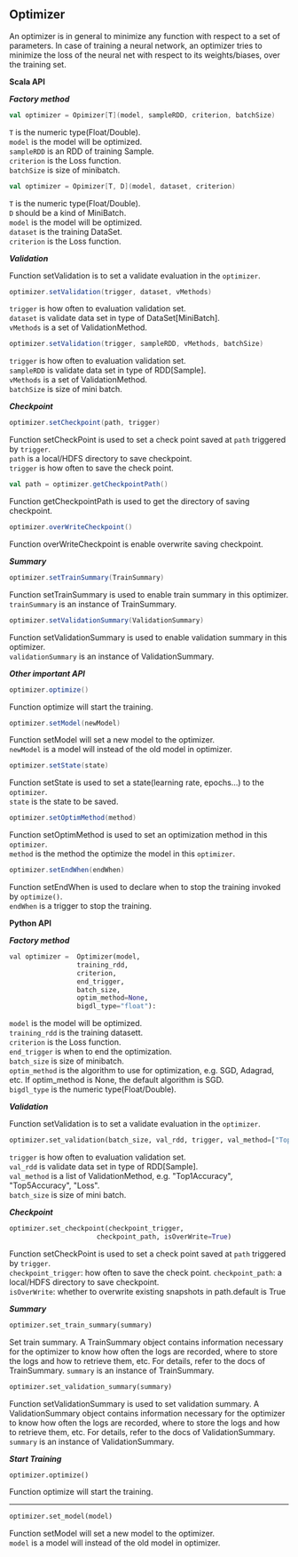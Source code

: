 ## Optimizer ##

An optimizer is in general to minimize any function with respect to a set of parameters. In case of training a neural network, an optimizer tries to minimize the loss of the neural net with respect to its weights/biases, over the training set.

**Scala API**

***Factory method***

```scala
val optimizer = Opimizer[T](model, sampleRDD, criterion, batchSize)
```
`T` is the numeric type(Float/Double).  
`model` is the model will be optimized.  
`sampleRDD` is an RDD of training Sample.  
`criterion` is the Loss function.  
`batchSize` is size of minibatch. 


```scala
val optimizer = Opimizer[T, D](model, dataset, criterion)
```
`T` is the numeric type(Float/Double).  
`D` should be a kind of MiniBatch.  
`model` is the model will be optimized.  
`dataset` is the training DataSet.  
`criterion` is the Loss function.

***Validation***

Function setValidation is to set a validate evaluation in the `optimizer`.
```scala
optimizer.setValidation(trigger, dataset, vMethods)
```
`trigger` is how often to evaluation validation set.  
`dataset` is validate data set in type of DataSet[MiniBatch].  
`vMethods` is a set of ValidationMethod.

```scala
optimizer.setValidation(trigger, sampleRDD, vMethods, batchSize)
```
`trigger` is how often to evaluation validation set.  
`sampleRDD` is validate data set in type of RDD[Sample].  
`vMethods` is a set of ValidationMethod.  
`batchSize` is size of mini batch.

***Checkpoint***
```scala
optimizer.setCheckpoint(path, trigger)
```
Function setCheckPoint is used to set a check point saved at `path` triggered by `trigger`.  
`path` is a local/HDFS directory to save checkpoint.  
`trigger` is how often to save the check point.

```scala
val path = optimizer.getCheckpointPath()
```
Function getCheckpointPath is used to get the directory of saving checkpoint.

```scala
optimizer.overWriteCheckpoint()
```
Function overWriteCheckpoint is enable overwrite saving checkpoint.

***Summary***

```scala
optimizer.setTrainSummary(TrainSummary)
```
Function setTrainSummary is used to enable train summary in this optimizer.  
`trainSummary` is an instance of TrainSummary.

```scala
optimizer.setValidationSummary(ValidationSummary)
```
Function setValidationSummary is used to enable validation summary in this optimizer.  
`validationSummary` is an instance of ValidationSummary.

***Other important API***
```scala
optimizer.optimize()
```
Function optimize will start the training.

```scala
optimizer.setModel(newModel)
```
Function setModel will set a new model to the optimizer.  
`newModel` is a model will instead of the old model in optimizer.

```scala
optimizer.setState(state)
```
Function setState is used to set a state(learning rate, epochs...) to the `optimizer`.  
`state` is the state to be saved.

```scala
optimizer.setOptimMethod(method)
```
Function setOptimMethod is used to set an optimization method in this `optimizer`.  
`method` is the method the optimize the model in this `optimizer`.

```scala
optimizer.setEndWhen(endWhen)
```
Function setEndWhen is used to declare when to stop the training invoked by `optimize()`.  
`endWhen` is a trigger to stop the training.

**Python API**

***Factory method***

```python
val optimizer =  Optimizer(model,
                 training_rdd,
                 criterion,
                 end_trigger,
                 batch_size,
                 optim_method=None,
                 bigdl_type="float"):
```

`model` is the model will be optimized.  
`training_rdd` is the training datasett.  
`criterion` is the Loss function.  
`end_trigger` is when to end the optimization.  
`batch_size` is size of minibatch.  
`optim_method` is  the algorithm to use for optimization, e.g. SGD, Adagrad, etc. If optim_method is None, the default algorithm is SGD.  
`bigdl_type` is the numeric type(Float/Double).  

***Validation***

Function setValidation is to set a validate evaluation in the `optimizer`.

```python
optimizer.set_validation(batch_size, val_rdd, trigger, val_method=["Top1Accuracy"])
```
`trigger` is how often to evaluation validation set.  
`val_rdd` is validate data set in type of RDD[Sample].  
`val_method` is a list of ValidationMethod, e.g. "Top1Accuracy", "Top5Accuracy", "Loss".  
`batch_size` is size of mini batch.

***Checkpoint***
```python
optimizer.set_checkpoint(checkpoint_trigger,
                      checkpoint_path, isOverWrite=True)
```
Function setCheckPoint is used to set a check point saved at `path` triggered by `trigger`.  
`checkpoint_trigger`: how often to save the check point.
`checkpoint_path`: a local/HDFS directory to save checkpoint.  
`isOverWrite`: whether to overwrite existing snapshots in path.default is True

***Summary***

```python
optimizer.set_train_summary(summary)
```
Set train summary. A TrainSummary object contains information necessary for the optimizer to know how often the logs are recorded, where to store the logs and how to retrieve them, etc. For details, refer to the docs of TrainSummary.
`summary` is an instance of TrainSummary.

```python
optimizer.set_validation_summary(summary)
```
Function setValidationSummary is used to set validation summary. A ValidationSummary object contains information necessary for the optimizer to know how often the logs are recorded, where to store the logs and how to retrieve them, etc. For details, refer to the docs of ValidationSummary.
`summary` is an instance of ValidationSummary.

***Start Training***
```python
optimizer.optimize()
```
Function optimize will start the training.

******
```python
optimizer.set_model(model)
```
Function setModel will set a new model to the optimizer.  
`model` is a model will instead of the old model in optimizer.


